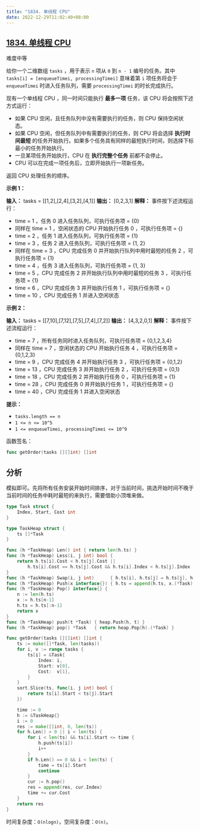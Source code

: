 ```yaml
---
title: "1834. 单线程 CPU"
date: 2022-12-29T11:02:40+08:00
---
```

## [1834. 单线程 CPU](https://leetcode.cn/problems/single-threaded-cpu/)

难度中等

给你一个二维数组 `tasks` ，用于表示 `n` 项从 `0` 到 `n - 1` 编号的任务。其中 `tasks[i] = [enqueueTimei, processingTimei]` 意味着第 `i` 项任务将会于 `enqueueTimei` 时进入任务队列，需要 `processingTimei` 的时长完成执行。

现有一个单线程 CPU ，同一时间只能执行 **最多一项** 任务，该 CPU 将会按照下述方式运行：

* 如果 CPU 空闲，且任务队列中没有需要执行的任务，则 CPU 保持空闲状态。
* 如果 CPU 空闲，但任务队列中有需要执行的任务，则 CPU 将会选择 **执行时间最短** 的任务开始执行。如果多个任务具有同样的最短执行时间，则选择下标最小的任务开始执行。
* 一旦某项任务开始执行，CPU 在 **执行完整个任务** 前都不会停止。
* CPU 可以在完成一项任务后，立即开始执行一项新任务。

返回 CPU 处理任务的顺序。

**示例 1：**

**输入：** tasks = [[1,2],[2,4],[3,2],[4,1]]
**输出：** [0,2,3,1]
**解释：** 事件按下述流程运行：

* time = 1 ，任务 0 进入任务队列，可执行任务项 = {0}
* 同样在 time = 1 ，空闲状态的 CPU 开始执行任务 0 ，可执行任务项 = {}
* time = 2 ，任务 1 进入任务队列，可执行任务项 = {1}
* time = 3 ，任务 2 进入任务队列，可执行任务项 = {1, 2}
* 同样在 time = 3 ，CPU 完成任务 0 并开始执行队列中用时最短的任务 2 ，可执行任务项 = {1}
* time = 4 ，任务 3 进入任务队列，可执行任务项 = {1, 3}
* time = 5 ，CPU 完成任务 2 并开始执行队列中用时最短的任务 3 ，可执行任务项 = {1}
* time = 6 ，CPU 完成任务 3 并开始执行任务 1 ，可执行任务项 = {}
* time = 10 ，CPU 完成任务 1 并进入空闲状态

**示例 2：**

**输入：** tasks = [[7,10],[7,12],[7,5],[7,4],[7,2]]
**输出：** [4,3,2,0,1]
**解释：** 事件按下述流程运行：

* time = 7 ，所有任务同时进入任务队列，可执行任务项 = {0,1,2,3,4}
* 同样在 time = 7 ，空闲状态的 CPU 开始执行任务 4 ，可执行任务项 = {0,1,2,3}
* time = 9 ，CPU 完成任务 4 并开始执行任务 3 ，可执行任务项 = {0,1,2}
* time = 13 ，CPU 完成任务 3 并开始执行任务 2 ，可执行任务项 = {0,1}
* time = 18 ，CPU 完成任务 2 并开始执行任务 0 ，可执行任务项 = {1}
* time = 28 ，CPU 完成任务 0 并开始执行任务 1 ，可执行任务项 = {}
* time = 40 ，CPU 完成任务 1 并进入空闲状态

**提示：**

* `tasks.length == n`
* `1 <= n <= 10^5`
* `1 <= enqueueTimei, processingTimei <= 10^9`

函数签名：

```go
func getOrder(tasks [][]int) []int
```

## 分析

模拟即可。先将所有任务安装开始时间排序，对于当前时间，挑选开始时间不晚于当前时间的任务中耗时最短的来执行，需要借助小顶堆来做。

```go
type Task struct {
	Index, Start, Cost int
}

type TaskHeap struct {
	ts []*Task
}

func (h *TaskHeap) Len() int { return len(h.ts) }
func (h *TaskHeap) Less(i, j int) bool {
	return h.ts[i].Cost < h.ts[j].Cost ||
		h.ts[i].Cost == h.ts[j].Cost && h.ts[i].Index < h.ts[j].Index
}
func (h *TaskHeap) Swap(i, j int)      { h.ts[i], h.ts[j] = h.ts[j], h.ts[i] }
func (h *TaskHeap) Push(x interface{}) { h.ts = append(h.ts, x.(*Task)) }
func (h *TaskHeap) Pop() interface{} {
	n := len(h.ts)
	x := h.ts[n-1]
	h.ts = h.ts[:n-1]
	return x
}
func (h *TaskHeap) push(t *Task) { heap.Push(h, t) }
func (h *TaskHeap) pop() *Task   { return heap.Pop(h).(*Task) }

func getOrder(tasks [][]int) []int {
	ts := make([]*Task, len(tasks))
	for i, v := range tasks {
		ts[i] = &Task{
			Index: i,
			Start: v[0],
			Cost:  v[1],
		}
	}
	sort.Slice(ts, func(i, j int) bool {
		return ts[i].Start < ts[j].Start
	})

	time := 0
	h := &TaskHeap{}
	i := 0
	res := make([]int, 0, len(ts))
	for h.Len() > 0 || i < len(ts) {
		for i < len(ts) && ts[i].Start <= time {
			h.push(ts[i])
			i++
		}
		if h.Len() == 0 && i < len(ts) {
			time = ts[i].Start
			continue
		}
		cur := h.pop()
		res = append(res, cur.Index)
		time += cur.Cost
	}
	return res
}
```

时间复杂度：`O(nlogn)`，空间复杂度：`O(n)`。

